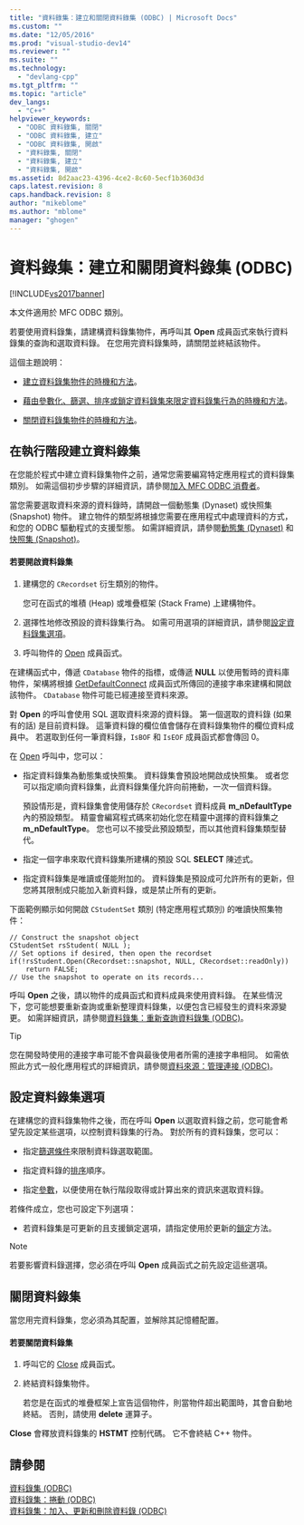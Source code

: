 ```yaml
---
title: "資料錄集：建立和關閉資料錄集 (ODBC) | Microsoft Docs"
ms.custom: ""
ms.date: "12/05/2016"
ms.prod: "visual-studio-dev14"
ms.reviewer: ""
ms.suite: ""
ms.technology: 
  - "devlang-cpp"
ms.tgt_pltfrm: ""
ms.topic: "article"
dev_langs: 
  - "C++"
helpviewer_keywords: 
  - "ODBC 資料錄集, 關閉"
  - "ODBC 資料錄集, 建立"
  - "ODBC 資料錄集, 開啟"
  - "資料錄集, 關閉"
  - "資料錄集, 建立"
  - "資料錄集, 開啟"
ms.assetid: 8d2aac23-4396-4ce2-8c60-5ecf1b360d3d
caps.latest.revision: 8
caps.handback.revision: 8
author: "mikeblome"
ms.author: "mblome"
manager: "ghogen"
---
```

# 資料錄集：建立和關閉資料錄集 (ODBC)
[!INCLUDE[vs2017banner](../../assembler/inline/includes/vs2017banner.md)]

本文件適用於 MFC ODBC 類別。  
  
 若要使用資料錄集，請建構資料錄集物件，再呼叫其 **Open** 成員函式來執行資料錄集的查詢和選取資料錄。  在您用完資料錄集時，請關閉並終結該物件。  
  
 這個主題說明：  
  
-   [建立資料錄集物件的時機和方法](#_core_creating_recordsets_at_run_time)。  
  
-   [藉由參數化、篩選、排序或鎖定資料錄集來限定資料錄集行為的時機和方法](#_core_setting_recordset_options)。  
  
-   [關閉資料錄集物件的時機和方法](#_core_closing_a_recordset)。  
  
##  <a name="_core_creating_recordsets_at_run_time"></a> 在執行階段建立資料錄集  
 在您能於程式中建立資料錄集物件之前，通常您需要編寫特定應用程式的資料錄集類別。  如需這個初步步驟的詳細資訊，請參閱[加入 MFC ODBC 消費者](../../mfc/reference/adding-an-mfc-odbc-consumer.md)。  
  
 當您需要選取資料來源的資料錄時，請開啟一個動態集 \(Dynaset\) 或快照集 \(Snapshot\) 物件。  建立物件的類型將根據您需要在應用程式中處理資料的方式，和您的 ODBC 驅動程式的支援型態。  如需詳細資訊，請參閱[動態集 \(Dynaset\)](../../data/odbc/dynaset.md) 和[快照集 \(Snapshot\)](../../data/odbc/snapshot.md)。  
  
#### 若要開啟資料錄集  
  
1.  建構您的 `CRecordset` 衍生類別的物件。  
  
     您可在函式的堆積 \(Heap\) 或堆疊框架 \(Stack Frame\) 上建構物件。  
  
2.  選擇性地修改預設的資料錄集行為。  如需可用選項的詳細資訊，請參閱[設定資料錄集選項](#_core_setting_recordset_options)。  
  
3.  呼叫物件的 [Open](../Topic/CRecordset::Open.md) 成員函式。  
  
 在建構函式中，傳遞 `CDatabase` 物件的指標，或傳遞 **NULL** 以使用暫時的資料庫物件，架構將根據 [GetDefaultConnect](../Topic/CRecordset::GetDefaultConnect.md) 成員函式所傳回的連接字串來建構和開啟該物件。  `CDatabase` 物件可能已經連接至資料來源。  
  
 對 **Open** 的呼叫會使用 SQL 選取資料來源的資料錄。  第一個選取的資料錄 \(如果有的話\) 是目前資料錄。  這筆資料錄的欄位值會儲存在資料錄集物件的欄位資料成員中。  若選取到任何一筆資料錄，`IsBOF` 和 `IsEOF` 成員函式都會傳回 0。  
  
 在 [Open](../Topic/CRecordset::Open.md) 呼叫中，您可以：  
  
-   指定資料錄集為動態集或快照集。  資料錄集會預設地開啟成快照集。  或者您可以指定順向資料錄集，此資料錄集僅允許向前捲動，一次一個資料錄。  
  
     預設情形是，資料錄集會使用儲存於 `CRecordset` 資料成員 **m\_nDefaultType** 內的預設類型。  精靈會編寫程式碼來初始化您在精靈中選擇的資料錄集之 **m\_nDefaultType**。  您也可以不接受此預設類型，而以其他資料錄集類型替代。  
  
-   指定一個字串來取代資料錄集所建構的預設 SQL **SELECT** 陳述式。  
  
-   指定資料錄集是唯讀或僅能附加的。  資料錄集是預設成可允許所有的更新，但您將其限制成只能加入新資料錄，或是禁止所有的更新。  
  
 下面範例顯示如何開啟 `CStudentSet` 類別 \(特定應用程式類別\) 的唯讀快照集物件：  
  
```  
// Construct the snapshot object  
CStudentSet rsStudent( NULL );  
// Set options if desired, then open the recordset  
if(!rsStudent.Open(CRecordset::snapshot, NULL, CRecordset::readOnly))  
    return FALSE;  
// Use the snapshot to operate on its records...  
```  
  
 呼叫 **Open** 之後，請以物件的成員函式和資料成員來使用資料錄。  在某些情況下，您可能想要重新查詢或重新整理資料錄集，以便包含已經發生的資料來源變更。  如需詳細資訊，請參閱[資料錄集：重新查詢資料錄集 \(ODBC\)](../../data/odbc/recordset-requerying-a-recordset-odbc.md)。  
  
> [!TIP]
>  您在開發時使用的連接字串可能不會與最後使用者所需的連接字串相同。  如需依照此方式一般化應用程式的詳細資訊，請參閱[資料來源：管理連接 \(ODBC\)](../../data/odbc/data-source-managing-connections-odbc.md)。  
  
##  <a name="_core_setting_recordset_options"></a> 設定資料錄集選項  
 在建構您的資料錄集物件之後，而在呼叫 **Open** 以選取資料錄之前，您可能會希望先設定某些選項，以控制資料錄集的行為。  對於所有的資料錄集，您可以：  
  
-   指定[篩選條件](../../data/odbc/recordset-filtering-records-odbc.md)來限制資料錄選取範圍。  
  
-   指定資料錄的[排序](../../data/odbc/recordset-sorting-records-odbc.md)順序。  
  
-   指定[參數](../../data/odbc/recordset-parameterizing-a-recordset-odbc.md)，以便使用在執行階段取得或計算出來的資訊來選取資料錄。  
  
 若條件成立，您也可設定下列選項：  
  
-   若資料錄集是可更新的且支援鎖定選項，請指定使用於更新的[鎖定](../../data/odbc/recordset-locking-records-odbc.md)方法。  
  
> [!NOTE]
>  若要影響資料錄選擇，您必須在呼叫 **Open** 成員函式之前先設定這些選項。  
  
##  <a name="_core_closing_a_recordset"></a> 關閉資料錄集  
 當您用完資料錄集，您必須為其配置，並解除其記憶體配置。  
  
#### 若要關閉資料錄集  
  
1.  呼叫它的 [Close](../Topic/CRecordset::Close.md) 成員函式。  
  
2.  終結資料錄集物件。  
  
     若您是在函式的堆疊框架上宣告這個物件，則當物件超出範圍時，其會自動地終結。  否則，請使用 **delete** 運算子。  
  
 **Close** 會釋放資料錄集的 **HSTMT** 控制代碼。  它不會終結 C\+\+ 物件。  
  
## 請參閱  
 [資料錄集 \(ODBC\)](../../data/odbc/recordset-odbc.md)   
 [資料錄集：捲動 \(ODBC\)](../../data/odbc/recordset-scrolling-odbc.md)   
 [資料錄集：加入、更新和刪除資料錄 \(ODBC\)](../../data/odbc/recordset-adding-updating-and-deleting-records-odbc.md)